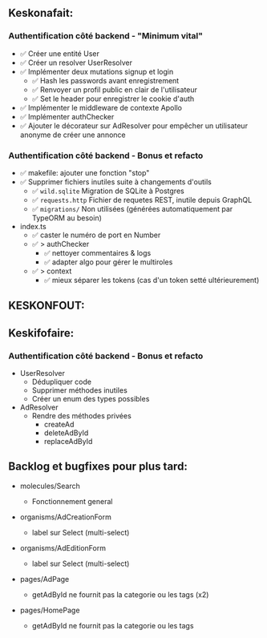 ## Keskonafait:

### Authentification côté backend - "Minimum vital"

- ✅ Créer une entité User
- ✅ Créer un resolver UserResolver
- ✅ Implémenter deux mutations signup et login
  - ✅ Hash les passwords avant enregistrement
  - ✅ Renvoyer un profil public en clair de l'utilisateur
  - ✅ Set le header pour enregistrer le cookie d'auth
- ✅ Implémenter le middleware de contexte Apollo
- ✅ Implémenter authChecker
- ✅ Ajouter le décorateur sur AdResolver pour empêcher un utilisateur anonyme de créer une annonce

### Authentification côté backend - Bonus et refacto

- ✅ makefile: ajouter une fonction "stop"
- ✅ Supprimer fichiers inutiles suite à changements d'outils
  - ✅ `wild.sqlite` Migration de SQLite à Postgres
  - ✅ `requests.http` Fichier de requetes REST, inutile depuis GraphQL
  - ✅ `migrations/` Non utilisées (générées automatiquement par TypeORM au besoin)
- index.ts
  - ✅ caster le numéro de port en Number
  - ✅ > authChecker
    - ✅ nettoyer commentaires & logs
    - ✅ adapter algo pour gérer le multiroles
  - ✅ > context
    - ✅ mieux séparer les tokens (cas d'un token setté ultérieurement)

## KESKONFOUT:

## Keskifofaire:

### Authentification côté backend - Bonus et refacto

- UserResolver
  - Dédupliquer code
  - Supprimer méthodes inutiles
  - Créer un enum des types possibles
- AdResolver
  - Rendre des méthodes privées
    - createAd
    - deleteAdById
    - replaceAdById

## Backlog et bugfixes pour plus tard:

- molecules/Search

  - Fonctionnement general

- organisms/AdCreationForm
  - label sur Select (multi-select)
- organisms/AdEditionForm
  - label sur Select (multi-select)
- pages/AdPage
  - getAdById ne fournit pas la categorie ou les tags (x2)
- pages/HomePage
  - getAdById ne fournit pas la categorie ou les tags
